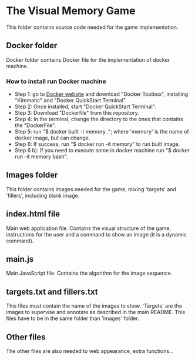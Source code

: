 # The Visual Memory Game
This folder contains source code needed for the game implementation.

## Docker folder
Docker folder contains Docker file for the implementation of docker machine.  

### How to install run Docker machine
* Step 1: go to [Docker website](https://www.docker.com/products/overview#/docker_toolbox) and download "Docker Toolbox", installing "Kitematic" and "Docker QuickStart Terminal".
* Step 2: Once installed, start "Docker QuickStart Terminal".
* Step 3: Download "Dockerfile" from this repository.
* Step 4: In the terminal, change the directory to the ones that contains the "DockerFile".
* Step 5: run "$ docker built -t memory ."; where 'memory' is the name of docker image, but can change.
* Step 6: If success, run "$ docker run -it memory" to run built image.
* Step 6 b): If you need to execute some in docker machine run "$ docker run -it memory bash".

## Images folder
This folder contains images needed for the game, mixing 'targets' and 'fillers', including blank image.

## index.html file
Main web application file. Contains the visual structure of the game, instructions for the user and a command to show an image (it is a dynamic command).

## main.js
Main JavaScript file. Contains the algorithm for the image sequence.

## targets.txt and fillers.txt
This files must contain the name of the images to show. 'Targets' are the images to supervise and annotate as described in the main README. This files have to be in the same folder than 'images' folder.

## Other files
The other files are also needed to web appearance, extra functions...
